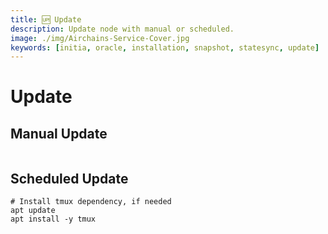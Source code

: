```yaml
---
title: 🆙 Update
description: Update node with manual or scheduled.
image: ./img/Airchains-Service-Cover.jpg
keywords: [initia, oracle, installation, snapshot, statesync, update]
---
```


# Update 

## Manual Update

```shell

```

## Scheduled Update

```shell
# Install tmux dependency, if needed
apt update
apt install -y tmux
```

```shell

```
